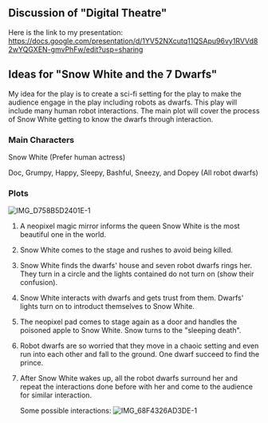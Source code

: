 ## Discussion of "Digital Theatre"
Here is the link to my presentation: https://docs.google.com/presentation/d/1YV52NXcutq11QSApu96vy1RVVd82wYQGXEN-gmvPhFw/edit?usp=sharing

## Ideas for "Snow White and the 7 Dwarfs" 
My idea for the play is to create a sci-fi setting for the play to make the audience engage in the play including robots as dwarfs. This play will include many human robot interactions. The main plot will cover the process of Snow White getting to know the dwarfs through interaction.

### Main Characters

Snow White (Prefer human actress)

Doc, Grumpy, Happy, Sleepy, Bashful, Sneezy, and Dopey (All robot dwarfs)

### Plots

![IMG_D758B5D2401E-1](https://user-images.githubusercontent.com/57734650/142739875-537247f3-6a07-4047-aa2f-bdb78295eb68.jpeg)

1. A neopixel magic mirror informs the queen Snow White is the most beautiful one in the world.
2. Snow White comes to the stage and rushes to avoid being killed.
3. Snow White finds the dwarfs' house and seven robot dwarfs rings her. They turn in a circle and the lights contained do not turn on (show their confusion).
4. Snow White interacts with dwarfs and gets trust from them. Dwarfs' lights turn on to introduct themselves to Snow White.
5. The neopixel pad comes to stage again as a door and handles the poisoned apple to Snow White. Snow turns to the "sleeping death".
6. Robot dwarfs are so worried that they move in a chaoic setting and even run into each other and fall to the ground. One dwarf succeed to find the prince.
7. After Snow White wakes up, all the robot dwarfs surround her and repeat the interactions done before with her and come to the audience for similar interaction.
   
   Some possible interactions:
   ![IMG_68F4326AD3DE-1](https://user-images.githubusercontent.com/57734650/142740234-98737824-77b3-4b46-a033-264eff08adb9.jpeg)
